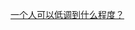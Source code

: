 [一个人可以低调到什么程度？](https://m.baidu.com/?from=1019023c#iact=wiseindex%2Ftabs%2Fnews%2Factivity%2Fnewsdetail%3D%257B%2522linkData%2522%253A%257B%2522name%2522%253A%2522iframe%252Fmib-iframe%2522%252C%2522id%2522%253A%2522feed%2522%252C%2522index%2522%253A0%252C%2522url%2522%253A%2522https%253A%252F%252Fm.thepaper.cn%252Fbaijiahao_4537780%253Fsdkver%253De06426d6%2526clientprefetch%253D1%2526innerIframe%253D1%2522%252C%2522isThird%2522%253Atrue%252C%2522title%2522%253Anull%257D%257D)

